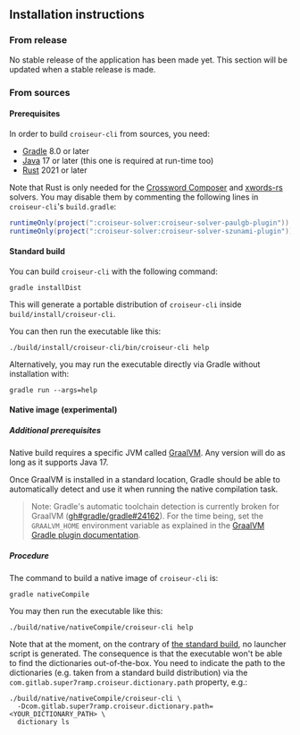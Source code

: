 <!--
SPDX-FileCopyrightText: 2023 Antoine Belvire
SPDX-License-Identifier: GPL-3.0-or-later
-->

## Installation instructions

### From release

No stable release of the application has been made yet. This section will be updated when a stable
release is made.

### From sources

#### Prerequisites

In order to build `croiseur-cli` from sources, you need:

- [Gradle](https://gradle.org/) 8.0 or later
- [Java](https://adoptium.net/temurin/releases/) 17 or later (this one is required at run-time too)
- [Rust](https://www.rust-lang.org/tools/install) 2021 or later

Note that Rust is only needed for
the [Crossword Composer](../croiseur-solver/croiseur-solver-paulgb)
and [xwords-rs](../croiseur-solver/croiseur-solver-szunami) solvers. You may disable them by
commenting the following lines in `croiseur-cli`'s `build.gradle`:

```gradle
runtimeOnly(project(":croiseur-solver:croiseur-solver-paulgb-plugin"))
runtimeOnly(project(":croiseur-solver:croiseur-solver-szunami-plugin"))
```

#### Standard build

You can build `croiseur-cli` with the following command:

```shell
gradle installDist
```

This will generate a portable distribution of `croiseur-cli` inside `build/install/croiseur-cli`.

You can then run the executable like this:

```shell
./build/install/croiseur-cli/bin/croiseur-cli help
```

Alternatively, you may run the executable directly via Gradle without installation with:

```shell
gradle run --args=help
```

#### Native image (experimental)

##### Additional prerequisites

Native build requires a specific JVM called [GraalVM](https://www.graalvm.org/). Any version will do
as long as it supports Java 17.

Once GraalVM is installed in a standard location, Gradle should be able to automatically detect and
use it when running the native compilation task.

> Note: Gradle's automatic toolchain detection is currently broken for GraalVM
> ([gh#gradle/gradle#24162](https://github.com/gradle/gradle/issues/24162)). For the time being, set
> the `GRAALVM_HOME` environment variable as explained in the [GraalVM Gradle plugin documentation](https://graalvm.github.io/native-build-tools/latest/gradle-plugin.html#_installing_graalvm_native_image_tool).

##### Procedure

The command to build a native image of `croiseur-cli` is:

```shell
gradle nativeCompile
```

You may then run the executable like this:

```shell
./build/native/nativeCompile/croiseur-cli help
```

Note that at the moment, on the contrary of [the standard build](#standard-build), no launcher
script is generated. The consequence is that the executable won't be able to find the
dictionaries out-of-the-box. You need to indicate the path to the dictionaries (e.g. taken from a
standard build distribution) via the `com.gitlab.super7ramp.croiseur.dictionary.path` property,
e.g.:

```shell
./build/native/nativeCompile/croiseur-cli \
  -Dcom.gitlab.super7ramp.croiseur.dictionary.path=<YOUR_DICTIONARY_PATH> \
  dictionary ls
```
